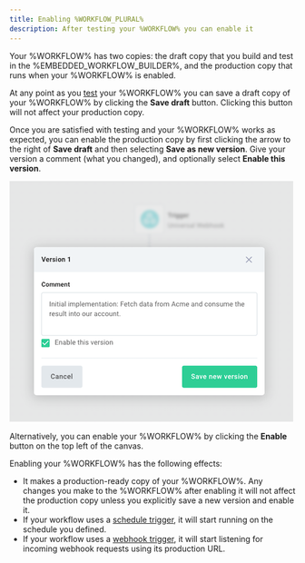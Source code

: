 ```yaml
---
title: Enabling %WORKFLOW_PLURAL%
description: After testing your %WORKFLOW% you can enable it
---
```


Your %WORKFLOW% has two copies: the draft copy that you build and test in the %EMBEDDED_WORKFLOW_BUILDER%, and the production copy that runs when your %WORKFLOW% is enabled.

At any point as you [test](./testing.md) your %WORKFLOW% you can save a draft copy of your %WORKFLOW% by clicking the **Save draft** button.
Clicking this button will not affect your production copy.

Once you are satisfied with testing and your %WORKFLOW% works as expected, you can enable the production copy by first clicking the arrow to the right of **Save draft** and then selecting **Save as new version**.
Give your version a comment (what you changed), and optionally select **Enable this version**.

![Save a new version](./assets/enabling/save-new-version.png)

Alternatively, you can enable your %WORKFLOW% by clicking the **Enable** button on the top left of the canvas.

Enabling your %WORKFLOW% has the following effects:

- It makes a production-ready copy of your %WORKFLOW%.
  Any changes you make to the %WORKFLOW% after enabling it will not affect the production copy unless you explicitly save a new version and enable it.
- If your workflow uses a [schedule trigger](./triggering.md#schedule-triggers), it will start running on the schedule you defined.
- If your workflow uses a [webhook trigger](./triggering.md#universal-webhook-triggers), it will start listening for incoming webhook requests using its production URL.
